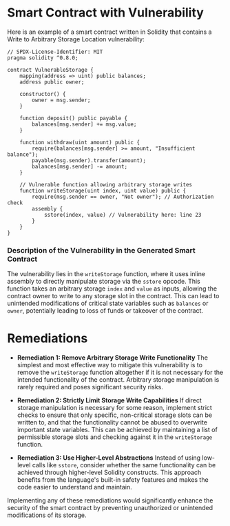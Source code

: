 # Smart Contract with Vulnerability

Here is an example of a smart contract written in Solidity that contains a Write to Arbitrary Storage Location vulnerability:

```solidity
// SPDX-License-Identifier: MIT
pragma solidity ^0.8.0;

contract VulnerableStorage {
    mapping(address => uint) public balances;
    address public owner;

    constructor() {
        owner = msg.sender;
    }

    function deposit() public payable {
        balances[msg.sender] += msg.value;
    }

    function withdraw(uint amount) public {
        require(balances[msg.sender] >= amount, "Insufficient balance");
        payable(msg.sender).transfer(amount);
        balances[msg.sender] -= amount;
    }

    // Vulnerable function allowing arbitrary storage writes
    function writeStorage(uint index, uint value) public {
        require(msg.sender == owner, "Not owner"); // Authorization check
        assembly {
            sstore(index, value) // Vulnerability here: line 23
        }
    }
}
```

### Description of the Vulnerability in the Generated Smart Contract

The vulnerability lies in the `writeStorage` function, where it uses inline assembly to directly manipulate storage via the `sstore` opcode. This function takes an arbitrary storage `index` and `value` as inputs, allowing the contract owner to write to any storage slot in the contract. This can lead to unintended modifications of critical state variables such as `balances` or `owner`, potentially leading to loss of funds or takeover of the contract.

# Remediations

- **Remediation 1: Remove Arbitrary Storage Write Functionality**
  The simplest and most effective way to mitigate this vulnerability is to remove the `writeStorage` function altogether if it is not necessary for the intended functionality of the contract. Arbitrary storage manipulation is rarely required and poses significant security risks.

- **Remediation 2: Strictly Limit Storage Write Capabilities**
  If direct storage manipulation is necessary for some reason, implement strict checks to ensure that only specific, non-critical storage slots can be written to, and that the functionality cannot be abused to overwrite important state variables. This can be achieved by maintaining a list of permissible storage slots and checking against it in the `writeStorage` function.

- **Remediation 3: Use Higher-Level Abstractions**
  Instead of using low-level calls like `sstore`, consider whether the same functionality can be achieved through higher-level Solidity constructs. This approach benefits from the language's built-in safety features and makes the code easier to understand and maintain.

Implementing any of these remediations would significantly enhance the security of the smart contract by preventing unauthorized or unintended modifications of its storage.